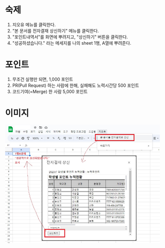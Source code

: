 # 숙제
1. 지오유 메뉴를 클릭한다.
2. "본 문서를 전자결재 상신하기" 메뉴를 클릭한다.
3. "포인트내역서"를 화면에 뿌려지고, "상신하기" 버튼을 클릭한다.
4. "성공하셨습니다." 라는 메세지를 나의 sheet 1행, A열에 뿌려준다.

# 포인트
1. 무조건 실행만 되면, 1,000 포인트
2. PR(Pull Request) 하는 사람에 한해, 실패해도 노력시간당 500 포인트
3. 코드기여(=Merge) 한 사람 5,000 포인트

# 이미지
![숙제](../images/capture_20230531.jpg "숙제")

